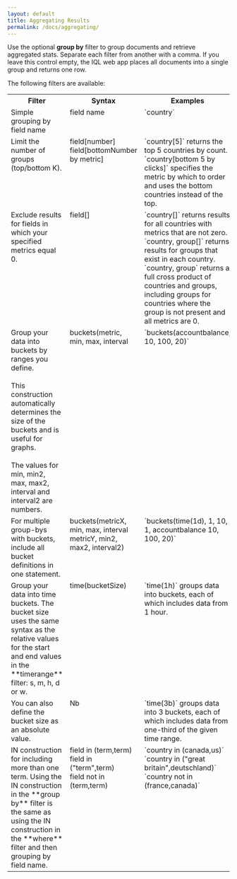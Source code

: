 ```yaml
---
layout: default
title: Aggregating Results
permalink: /docs/aggregating/
---
```


Use the optional **group by** filter to group documents and retrieve aggregated stats. Separate each filter from another with a comma. If you leave this control empty, the IQL web app places all documents into a single group and returns one row.

The following filters are available:
<table>
  <tr>
    <th>Filter</th>
    <th>Syntax</th>
    <th>Examples</th>
  </tr>
  <tr>
    <td valign="top">Simple grouping by field name</td>
    <td valign="top">field name</td>
    <td valign="top">`country`</td>
  </tr>
  <tr>
    <td valign="top">Limit the number of groups (top/bottom K).</td>
    <td valign="top">field[number] <br> field[bottomNumber by metric]</td>
    <td valign="top">`country[5]` returns the top 5 countries by count.<br>`country[bottom 5 by clicks]` specifies the metric by which to order and uses the bottom countries instead of the top.</td>
  </tr>
  <tr>
    <td valign="top">Exclude results for fields in which your specified metrics equal 0.</td>
    <td valign="top">field[]</td>
    <td valign="top">`country[]` returns results for all countries with metrics that are not zero.<br> `country, group[]` returns results for groups that exist in each country.<br> `country, group` returns a full cross product of countries and groups, including groups for countries where the group is not present and all metrics are 0.</td>
  </tr>
<tr>
    <td valign="top">Group your data into buckets by ranges you define. <br><br>This construction automatically determines the size of the buckets and is useful for graphs. <br><br>The values for min, min2, max, max2, interval and interval2 are numbers. </td>
    <td valign="top">buckets(metric, min, max, interval</td>
    <td valign="top">`buckets(accountbalance, 10, 100, 20)`</td>
  </tr>
<tr>
    <td valign="top">For multiple group-bys with buckets, include all bucket definitions in one statement.</td>
    <td valign="top">buckets(metricX, min, max, interval metricY, min2, max2, interval2)</td>
    <td valign="top">`buckets(time(1d), 1, 10, 1, accountbalance 10, 100, 20)`</td>
  </tr>
<tr>
    <td valign="top">Group your data into time buckets. The bucket size uses the same syntax as the relative values for the start and end values in the **timerange** filter: s, m, h, d or w.</td>
    <td valign="top">time(bucketSize)</td>
    <td valign="top">`time(1h)` groups data into buckets, each of which includes data from 1 hour.</td>
  </tr>
<tr>
    <td valign="top">You can also define the bucket size as an absolute value.</td>
    <td valign="top">Nb</td>
    <td valign="top">`time(3b)` groups data into 3 buckets, each of which includes data from one-third of the given time range.</td>
  </tr>
<tr>
    <td valign="top">IN construction for including more than one term. Using the IN construction in the **group by** filter is the same as using the IN construction in the **where** filter and then grouping by field name.</td>
    <td valign="top">field in (term,term)<br>field in ("term",term) <br>field not in (term,term) </td>
    <td valign="top">`country in (canada,us)` <br>`country in ("great britain",deutschland)` <br>`country not in (france,canada)` </td>
  </tr>

</table>


